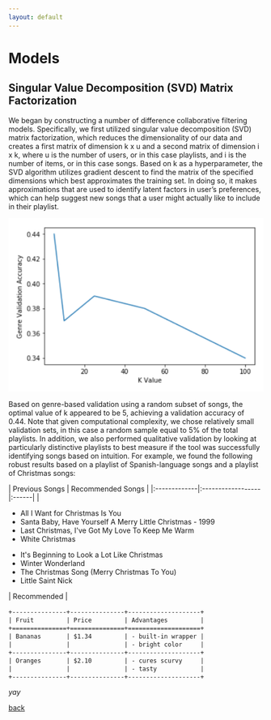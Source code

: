 ```yaml
---
layout: default
---
```


# Models

## Singular Value Decomposition (SVD) Matrix Factorization

We began by constructing a number of difference collaborative filtering models. Specifically, we first utilized singular value decomposition (SVD) matrix factorization, which reduces the dimensionality of our data and creates a first matrix of dimension k x u and a second matrix of dimension i x k, where u is the number of users, or in this case playlists, and i is the number of items, or in this case songs. Based on k as a hyperparameter, the SVD algorithm utilizes gradient descent to find the matrix of the specified dimensions which best approximates the training set. In doing so, it makes approximations that are used to identify latent factors in user’s preferences, which can help suggest new songs that a user might actually like to include in their playlist.

![04](images/04-genre-val-accuracy.png)

Based on genre-based validation using a random subset of songs, the optimal value of k appeared to be 5, achieving a validation accuracy of 0.44. Note that given computational complexity, we chose relatively small validation sets, in this case a random sample equal to 5% of the total playlists. In addition, we also performed qualitative validation by looking at particularly distinctive playlists to best measure if the tool was successfully identifying songs based on intuition. For example, we found the following robust results based on a playlist of Spanish-language songs and a playlist of Christmas songs:

| Previous Songs        | Recommended Songs |
|:-------------|:------------------|:------|
| <ul><li>All I Want for Christmas Is You </li><li>Santa Baby, Have Yourself A Merry Little Christmas - 1999</li><li>Last Christmas, I've Got My Love To Keep Me Warm</li><li>White Christmas</li>
<li>It's Beginning to Look a Lot Like Christmas</li>
<li>Winter Wonderland</li>
<li>The Christmas Song (Merry Christmas To You)</li>
<li>Little Saint Nick</li></ul>| Recommended |



    +---------------+---------------+--------------------+
    | Fruit         | Price         | Advantages         |
    +===============+===============+====================+
    | Bananas       | $1.34         | - built-in wrapper |
    |               |               | - bright color     |
    +---------------+---------------+--------------------+
    | Oranges       | $2.10         | - cures scurvy     |
    |               |               | - tasty            |
    +---------------+---------------+--------------------+





_yay_

[back](./)
